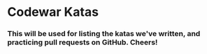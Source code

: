 # Codewar Katas

### This will be used for listing the katas we've written, and practicing pull requests on GitHub. Cheers! 